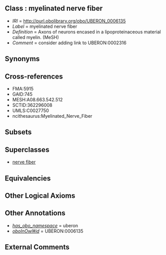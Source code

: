 
## Class : myelinated nerve fiber

 * *IRI* = http://purl.obolibrary.org/obo/UBERON_0006135
 * *Label* = myelinated nerve fiber
 * *Definition* = Axons of neurons encased in a lipoproteinaceous material called myelin. (MeSH)
 * *Comment* = consider adding link to UBERON:0002316

## Synonyms


## Cross-references

 * FMA:5915
 * GAID:745
 * MESH:A08.663.542.512
 * SCTID:362296008
 * UMLS:C0027750
 * ncithesaurus:Myelinated_Nerve_Fiber

## Subsets


## Superclasses

 * [nerve fiber](../../UBERON/34/UBERON_0006134.md)

## Equivalencies


## Other Logical Axioms


## Other Annotations

 * *[has_obo_namespace](../../ce/oboInOwl#hasOBONamespace.md)* = uberon
 * *[oboInOwl#id](../../id/oboInOwl#id.md)* = UBERON:0006135

## External Comments

